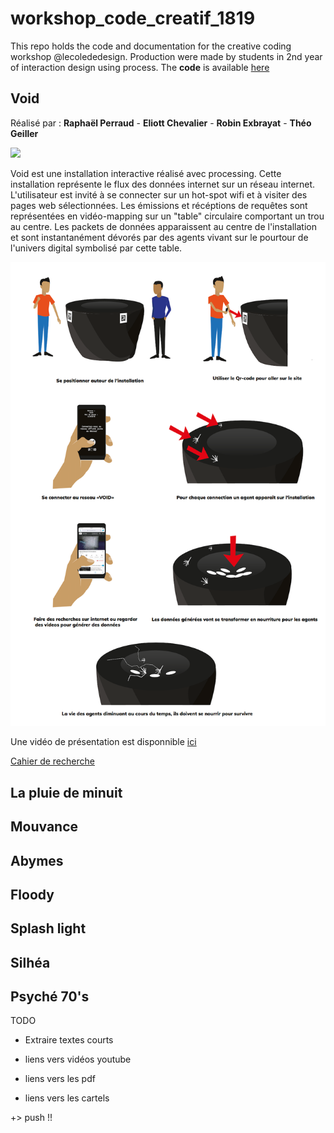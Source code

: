 # workshop_code_creatif_1819
This repo holds the code and documentation for the creative coding workshop @lecolededesign. Production were made by students in 2nd year of interaction design using process. The **code** is available [here](https://github.com/AtelierNum/workshop_code_creatif_1819)

## Void 

Réalisé par : **Raphaël Perraud** - **Eliott Chevalier** - **Robin Exbrayat** - **Théo Geiller**

![](Void/VOID.gif)

Void est une installation interactive réalisé avec processing. Cette installation représente le flux des données internet sur un réseau internet. L'utilisateur est invité à se connecter sur un hot-spot wifi et à visiter des pages web sélectionnées. Les émissions et récéptions de requêtes sont représentées en vidéo-mapping sur un "table" circulaire comportant un trou au centre. Les packets de données apparaissent au centre de l'installation et sont instantanément dévorés par des agents vivant sur le pourtour de l'univers digital symbolisé par cette table.


![](Void/Scenario.png)

Une vidéo de présentation est disponnible [ici](https://youtu.be/PhswR3uoNPM)

[Cahier de recherche](https://github.com/AtelierNum/workshop_code_creatif_1819/blob/master/Void/Journal_de_bord_VOID.pdf)



## La pluie de minuit 


## Mouvance


## Abymes


## Floody


## Splash light


## Silhéa


## Psyché 70's





TODO




* Extraire textes courts

* liens vers vidéos youtube 
* liens vers les pdf
* liens vers les cartels


+> push !!
